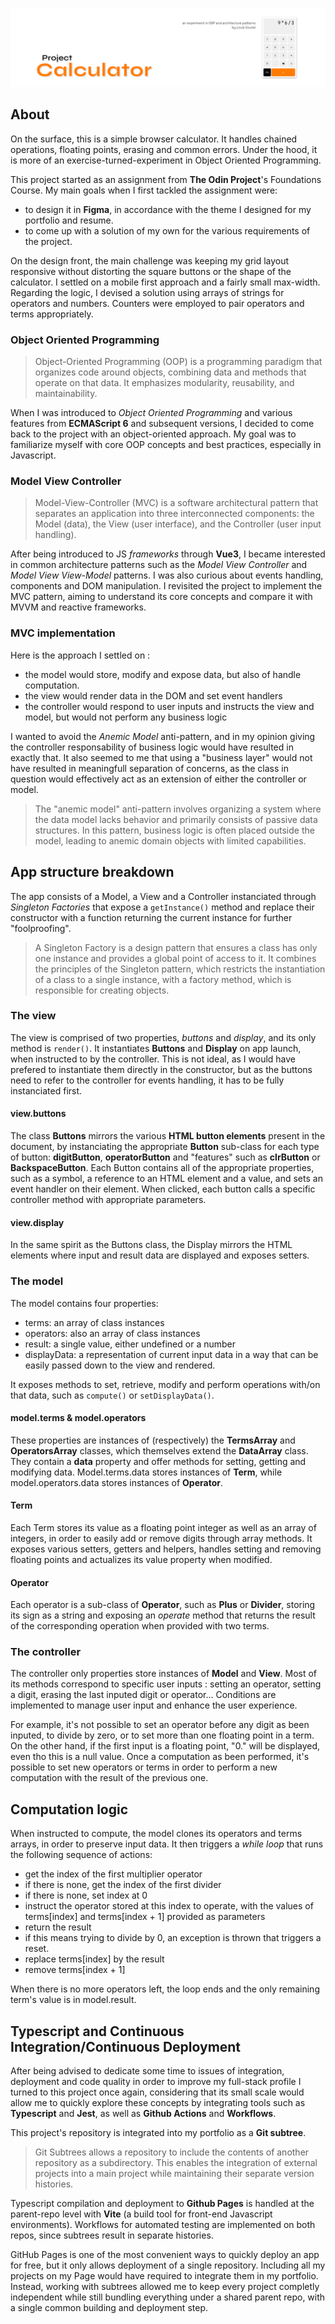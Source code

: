 ![header](https://github.com/LouisCoutel/Calculator/blob/main/CalcHeader.png)
## About
On the surface, this is a simple browser calculator. It handles chained operations, floating points, erasing and common errors. Under the hood, it is more of an exercise-turned-experiment in Object Oriented Programming.

This project started as an assignment from **The Odin Project**'s Foundations Course. My main goals when I first tackled the assignment were:
- to design it in **Figma**, in accordance with the theme I designed for my portfolio and resume.
- to come up with a solution of my own for the various requirements of the project.

On the design front, the main challenge was keeping my grid layout responsive without distorting the square buttons or the shape of the calculator. I settled on a mobile first approach and a fairly small max-width.
Regarding the logic, I devised a solution using arrays of strings for operators and numbers. Counters were employed to pair operators and terms appropriately.


### Object Oriented Programming
> Object-Oriented Programming (OOP) is a programming paradigm that organizes code around objects, combining data and methods that operate on that data. It emphasizes modularity, reusability, and maintainability.

When I was introduced to *Object Oriented Programming* and various features from **ECMAScript 6** and subsequent versions, I decided to come back to the project with an object-oriented approach.
My goal was to familiarize myself with core OOP concepts and best practices, especially in Javascript.


### Model View Controller
> Model-View-Controller (MVC) is a software architectural pattern that separates an application into three interconnected components: the Model (data), the View (user interface), and the Controller (user input handling). 

After being introduced to JS *frameworks* through **Vue3**, I became interested in common architecture patterns such as the *Model View Controller* and *Model View View-Model* patterns. I was also curious about events handling, components and DOM manipulation. I revisited the project to implement the MVC pattern, aiming to understand its core concepts and compare it with MVVM and reactive frameworks.


### MVC implementation
Here is the approach I settled on :
- the model would store, modify and expose data, but also of handle computation. 
- the view would render data in the DOM and set event handlers
- the controller would respond to user inputs and instructs the view and model, but would not perform any business logic

I wanted to avoid the *Anemic Model* anti-pattern, and in my opinion giving the controller responsability of business logic would have resulted in exactly that. It also seemed to me that using a "business layer" would not have resulted in meaningfull separation of concerns, as the class in question would effectively act as an extension of either the controller or model.

> The "anemic model" anti-pattern involves organizing a system where the data model lacks behavior and primarily consists of passive data structures. In this pattern, business logic is often placed outside the model, leading to anemic domain objects with limited capabilities.


## App structure breakdown
The app consists of a Model, a View and a Controller instanciated through *Singleton Factories* that expose a `getInstance()` method and replace their constructor with a function returning the current instance for further "foolproofing".

> A Singleton Factory is a design pattern that ensures a class has only one instance and provides a global point of access to it. It combines the principles of the Singleton pattern, which restricts the instantiation of a class to a single instance, with a factory method, which is responsible for creating objects.


### The view
The view is comprised of two properties, *buttons* and *display*, and its only method is `render()`. It instantiates **Buttons** and **Display** on app launch, when instructed to by the controller. This is not ideal, as I would have prefered to instantiate them directly in the constructor, but as the buttons need to refer to the controller for events handling, it has to be fully instanciated first.


#### view.buttons
The class **Buttons** mirrors the various **HTML button elements** present in the document, by instanciating the appropriate **Button** sub-class for each type of button: **digitButton**, **operatorButton** and "features" such as **clrButton** or **BackspaceButton**. Each Button contains all of the appropriate properties, such as a symbol, a reference to an HTML element and a value, and sets an event handler on their element. When clicked, each button calls a specific controller method with appropriate parameters.


#### view.display
In the same spirit as the Buttons class, the Display mirrors the HTML elements where input and result data are displayed and exposes setters.


### The model
The model contains four properties: 
- terms: an array of class instances
- operators: also an array of class instances
- result: a single value, either undefined or a number
- displayData: a representation of current input data in a way that can be easily passed down to the view and rendered.

It exposes methods to set, retrieve, modify and perform operations with/on that data, such as ``compute()`` or ``setDisplayData()``.


#### model.terms & model.operators
These properties are instances of (respectively) the **TermsArray** and **OperatorsArray** classes, which themselves extend the **DataArray** class. They contain a **data** property and offer methods for setting, getting and modifying data. Model.terms.data stores instances of **Term**, while model.operators.data stores instances of **Operator**.


#### Term
Each Term stores its value as a floating point integer as well as an array of integers, in order to easily add or remove digits through array methods. It exposes various setters, getters and helpers, handles setting and removing floating points and actualizes its value property when modified.


#### Operator
Each operator is a sub-class of **Operator**, such as **Plus** or **Divider**, storing its sign as a string and exposing an *operate* method that returns the result of the corresponding operation when provided with two terms.


### The controller
The controller only properties store instances of **Model** and **View**. Most of its methods correspond to specific user inputs : setting an operator, setting a digit, erasing the last inputed digit or operator... Conditions are implemented to manage user input and enhance the user experience.

For example, it's not possible to set an operator before any digit as been inputed, to divide by zero, or to set more than one floating point in a term. On the other hand, if the first input is a floating point, "0." will be displayed, even tho this is a null value. Once a computation as been performed, it's possible to set new operators or terms in order to perform a new computation with the result of the previous one.


## Computation logic
When instructed to compute, the model clones its operators and terms arrays, in order to preserve input data. It then triggers a *while loop* that runs the following sequence of actions:
- get the index of the first multiplier operator
- if there is none, get the index of the first divider
- if there is none, set index at 0
- instruct the operator stored at this index to operate, with the values of terms[index] and terms[index + 1] provided as parameters
- return the result 
- if this means trying to divide by 0, an exception is thrown that triggers a reset.
- replace terms[index] by the result
- remove terms[index + 1]

When there is no more operators left, the loop ends and the only remaining term's value is in model.result.


## Typescript and Continuous Integration/Continuous Deployment
After being advised to dedicate some time to issues of integration, deployment and code quality in order to improve my full-stack profile I turned to this project once again, considering that its small scale would allow me to quickly explore these concepts by integrating tools such as **Typescript** and **Jest**, as well as **Github Actions** and **Workflows**.

This project's repository is integrated into my portfolio as a **Git subtree**. 

> Git Subtrees allows a repository to include the contents of another repository as a subdirectory. This enables the integration of external projects into a main project while maintaining their separate version histories.

Typescript compilation and deployment to **Github Pages** is handled at the parent-repo level with **Vite** (a build tool for front-end Javascript environments). Workflows for automated testing are implemented on both repos, since subtrees result in separate histories.

GitHub Pages is one of the most convenient ways to quickly deploy an app for free, but it only allows deployment of a single repository. Including all my projects on my Page would have required to integrate them in my portfolio. Instead, working with subtrees allowed me to keep every project completly independent while still bundling everything under a shared parent repo, with a single common building and deployment step.
